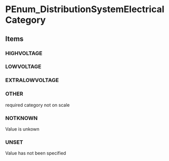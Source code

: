 # PEnum_DistributionSystemElectricalCategory

## Items

### HIGHVOLTAGE


### LOWVOLTAGE


### EXTRALOWVOLTAGE


### OTHER
required category not on scale

### NOTKNOWN
Value is unkown

### UNSET
Value has not been specified
